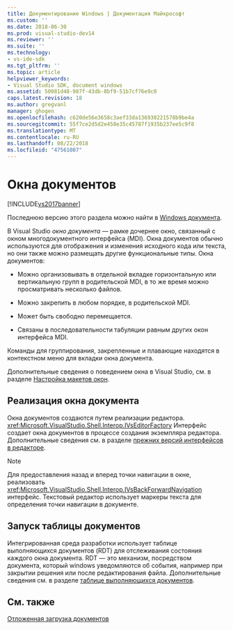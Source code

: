 ```yaml
---
title: Документирование Windows | Документация Майкрософт
ms.custom: ''
ms.date: 2018-06-30
ms.prod: visual-studio-dev14
ms.reviewer: ''
ms.suite: ''
ms.technology:
- vs-ide-sdk
ms.tgt_pltfrm: ''
ms.topic: article
helpviewer_keywords:
- Visual Studio SDK, document windows
ms.assetid: 50081d48-987f-43db-8bf9-51b7cf76e9c0
caps.latest.revision: 18
ms.author: gregvanl
manager: ghogen
ms.openlocfilehash: c620de56e3658c3aef33da136930221578b9be4a
ms.sourcegitcommit: 55f7ce2d5d2e458e35c45787f1935b237ee5c9f8
ms.translationtype: MT
ms.contentlocale: ru-RU
ms.lasthandoff: 08/22/2018
ms.locfileid: "47561087"
---
```

# <a name="document-windows"></a>Окна документов
[!INCLUDE[vs2017banner](../../includes/vs2017banner.md)]

Последнюю версию этого раздела можно найти в [Windows документа](https://docs.microsoft.com/visualstudio/extensibility/internals/document-windows).  
  
В Visual Studio *окно документа* — рамке дочернее окно, связанный с окном многодокументного интерфейса (MDI). Окна документов обычно используются для отображения и изменения исходного кода или текста, но они также можно размещать другие функциональные типы. Окна документов:  
  
-   Можно организовывать в отдельной вкладке горизонтальную или вертикальную групп в родительской MDI, в то же время можно просматривать несколько файлов.  
  
-   Можно закрепить в любом порядке, в родительской MDI.  
  
-   Может быть свободно перемещается.  
  
-   Связаны в последовательности табуляции равным других окон интерфейса MDI.  
  
 Команды для группирования, закрепленные и плавающие находятся в контекстном меню для вкладки окна документа.  
  
 Дополнительные сведения о поведением окна в Visual Studio, см. в разделе [Настройка макетов окон](../../ide/customizing-window-layouts-in-visual-studio.md).  
  
## <a name="document-window-implementation"></a>Реализация окна документа  
 Окна документов создаются путем реализации редактора. <xref:Microsoft.VisualStudio.Shell.Interop.IVsEditorFactory> Интерфейс создает окна документов в процессе создания экземпляра редактора. Дополнительные сведения см. в разделе [прежних версий интерфейсов в редакторе](../../extensibility/legacy-interfaces-in-the-editor.md).  
  
> [!NOTE]
>  Для предоставления назад и вперед точки навигации в окне, реализовать <xref:Microsoft.VisualStudio.Shell.Interop.IVsBackForwardNavigation> интерфейс. Текстовый редактор использует маркеры текста для определения точки навигации в документе.  
  
## <a name="the-running-document-table"></a>Запуск таблицы документов  
 Интегрированная среда разработки использует таблице выполняющихся документов (RDT) для отслеживания состояния каждого окна документа. RDT — это механизм, посредством документа, который windows уведомляются об события, например при закрытии решения или после редактирования файла. Дополнительные сведения см. в разделе [таблице выполняющихся документов](../../extensibility/internals/running-document-table.md).  
  
## <a name="see-also"></a>См. также  
 [Отложенная загрузка документов](../../extensibility/internals/delayed-document-loading.md)

